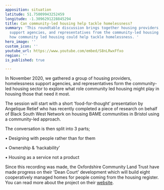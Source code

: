 ```yaml
---
apposition: situation
latitude: 51.75009943252459
longitude: -1.3096291228845294
title: Can community-led housing help tackle homelessness?
summary: 'This roundtable discussion brings together housing providers, homelessness
  support agencies, and representatives from the community-led housing sector to discuss
  how community led housing could help tackle homelessness. '
hero_image: ''
custom_icon: ''
youtube_url: https://www.youtube.com/embed/S8nLRwxFfxo
region: ''
is_published: true

---
```

In November 2020, we gathered a group of housing providers, homelessness support agencies, and representatives form the community-led housing sector to explore what role community led housing might play in housing those that need it most. 

The session will start with a short ‘food-for-thought’ presentation by Angelique Retief who has recently completed a piece of research on behalf of Black South West Network on housing BAME communities in Bristol using a community-led approach. 

The conversation is then split into 3 parts; 

• Designing with people rather than for them 

• Ownership & ‘hackability’ 

• Housing as a service not a product

Since this recording was made, the Oxfordshire Community Land Trust have made progress on their 'Dean Court' development which will build eight cooperatively managed homes for people coming from the housing register. You can read more about the project on their [website](https://www.oclt.org.uk/projects/dean-court-oxford/ "website"). 